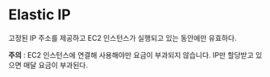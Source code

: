 # Elastic IP

고정된 IP 주소를 제공하고 EC2 인스턴스가 실행되고 있는 동안에만 유효하다.

**주의** : EC2 인스턴스에 연결해 사용해야만 요금이 부과되지 않습니다. IP만 할당받고 있으면 매달 요금이 부과된다.

